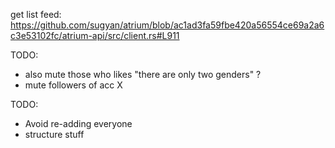 get list feed:
https://github.com/sugyan/atrium/blob/ac1ad3fa59fbe420a56554ce69a2a6c3e53102fc/atrium-api/src/client.rs#L911


TODO:
- also mute those who likes "there are only two genders" ?
- mute followers of acc X

TODO:
- Avoid re-adding everyone
- structure stuff
